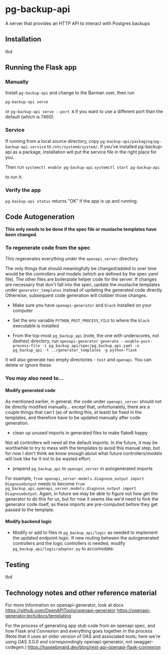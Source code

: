 # pg-backup-api
A server that provides an HTTP API to interact with Postgres backups

## Installation
tbd

## Running the Flask app

### Manually

Install `pg-backup-api` and change to the Barman user, then run

`pg-backup-api serve` 

or `pg-backup-api serve --port N` if you want to use a different port than the default (which is 7480).

### Service

If running from a local source directory, copy `pg-backup-api/packaging/pg-backup-api.service` to `/etc/systemd/system/`. If you've installed
pg-backup-api as a package, installation will put the service file in the right place for you.

Then run
`systemctl enable pg-backup-api`
`systemctl start pg-backup-api`

to run it.

### Verify the app

`pg-backup-api status` returns "OK" if the app is up and running.

## Code Autogeneration

**This only needs to be done if the spec file or mustache templates have been changed.**

### To regenerate code from the spec

This regenerates everything under the `openapi_server` directory. 

The only things that should meaningfully be changed/added to over time would be the controllers and models (which are defined by the spec yaml file). The other files are boilerplate helper code for the server. If changes are necessary that don't fall into the spec, update the mustache templates under `generator_templates` instead of updating the generated code directly. Otherwise, subsequent code generation will clobber those changes.

- Make sure you have `openapi-generator` and `black` installed on your computer

- Set the env variable `PYTHON_POST_PROCESS_FILE` to where the `black` executable is installed

- From the top-most `pg_backup_api` (note, the one with underscores, not dashes) directory, run
`openapi-generator generate --enable-post-process-file -i pg_backup_api/spec/pg_backup_api.yaml -o pg_backup_api -t ../generator_templates -g python-flask`

It will also generate two empty directories - `test` and `openapi`. You can delete or ignore these.

### You may also need to...

#### Modify generated code

As mentioned earlier, in general, the code under `openapi_server` should not be directly modified manually... except that, unfortunately, there are a couple things that can't (as of writing this, at least) be fixed in the templates, and therefore have to be updated manually after code generation. 

- clean up unused imports in generated files to make flake8 happy

Not all controllers will need all the default imports. In the future, it may be worthwhile to try to mess with the templates to avoid this manual step, but for now I don't think we know enough about what future controllers/models will look like for it not to be wasted effort.

- prepend `pg_backup_api` to `openapi_server` in autogenerated imports

For example, `from openapi_server.models.diagnose_output import DiagnoseOutput` needs to become `from pg_backup_api.openapi_server.models.diagnose_output import DiagnoseOutput`. Again, in future we may be able to figure out how get the generator to do this for us, but for now it seems like we'd need to fork the generator code itself, as these imports are pre-computed before they get passed to the template.

#### Modify backend logic
- Modify or add to files in `pg_backup_api/logic` as needed to implement the updated endpoint logic.
If new routing between the autogenerated controllers and the logic controllers is needed, modify 
`pg_backup_api/logic/adapter.py` to accomodate.

## Testing
tbd

## Technology notes and other reference material
For more information on openapi-generator, look at docs
https://github.com/OpenAPITools/openapi-generator
https://openapi-generator.tech/docs/templating

For the process of generating app stub code from an openapi spec, and how Flask and Connexion and everything goes together in the process (Note that it uses an older version of OAS and associated tools; here we're using OAS 3.0.0 and correspondingly openapi-generator, not swagger-codegen.) https://haseebmajid.dev/blog/rest-api-openapi-flask-connexion
